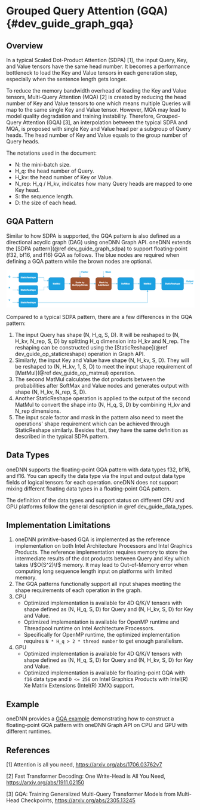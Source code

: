 Grouped Query Attention (GQA) {#dev_guide_graph_gqa}
====================================================

## Overview

In a typical Scaled Dot-Product Attention (SDPA) [1], the input Query, Key, and
Value tensors have the same head number. It becomes a performance bottleneck to
load the Key and Value tensors in each generation step, especially when the
sentence length gets longer.

To reduce the memory bandwidth overhead of loading the Key and Value tensors,
Multi-Query Attention (MQA) [2] is created by reducing the head number of Key
and Value tensors to one which means multiple Queries will map to the same
single Key and Value tensor. However, MQA may lead to model quality degradation
and training instability. Therefore, Grouped-Query Attention (GQA) [3], an
interpolation between the typical SDPA and MQA, is proposed with single Key and
Value head per a subgroup of Query heads. The head number of Key and Value
equals to the group number of Query heads.

The notations used in the document:

- N: the mini-batch size.
- H_q: the head number of Query.
- H_kv: the head number of Key or Value.
- N_rep: H_q / H_kv, indicates how many Query heads are mapped to one Key head.
- S: the sequence length.
- D: the size of each head.

## GQA Pattern

Similar to how SDPA is supported, the GQA pattern is also defined as a
directional acyclic graph (DAG) using oneDNN Graph API. oneDNN extends the
[SDPA pattern](@ref dev_guide_graph_sdpa) to support floating-point (f32, bf16,
and f16) GQA as follows. The blue nodes are required when defining a GQA pattern
while the brown nodes are optional.

![GQA pattern](images/gqa.png)

Compared to a typical SDPA pattern, there are a few differences in the GQA
pattern:

1. The input Query has shape (N, H_q, S, D). It will be reshaped to (N, H_kv,
   N_rep, S, D) by splitting H_q dimension into H_kv and N_rep. The reshaping
   can be constructed using the [StaticReshape](@ref dev_guide_op_staticreshape)
   operation in Graph API.
2. Similarly, the input Key and Value have shape (N, H_kv, S, D). They will be
   reshaped to (N, H_kv, 1, S, D) to meet the input shape requirement of
   [MatMul](@ref dev_guide_op_matmul) operation.
3. The second MatMul calculates the dot products between the probabilities after
   SoftMax and Value nodes and generates output with shape (N, H_kv, N_rep, S, D).
4. Another StaticReshape operation is applied to the output of the second MatMul
   to convert the shape into (N, H_q, S, D) by combining H_kv and N_rep
   dimensions.
5. The input scale factor and mask in the pattern also need to meet the
   operations' shape requirement which can be achieved through StaticReshape
   similarly. Besides that, they have the same definition as described in the
   typical SDPA pattern.

## Data Types

oneDNN supports the floating-point GQA pattern with data types f32, bf16, and
f16. You can specify the data type via the input and output data type fields of
logical tensors for each operation. oneDNN does not support mixing different
floating data types in a floating-point GQA pattern.

The definition of the data types and support status on different CPU and GPU
platforms follow the general description in @ref dev_guide_data_types.

## Implementation Limitations

1. oneDNN primitive-based GQA is implemented as the reference implementation on
   both Intel Architecture Processors and Intel Graphics Products. The reference
   implementation requires memory to store the intermediate results of the dot
   products between Query and Key which takes \f$O(S^2)\f$ memory. It may lead
   to Out-of-Memory error when computing long sequence length input on platforms with
   limited memory.
2. The GQA patterns functionally support all input shapes meeting the shape
   requirements of each operation in the graph.
3. CPU
   - Optimized implementation is available for 4D Q/K/V tensors with shape
     defined as (N, H_q, S, D) for Query and (N, H_kv, S, D) for Key and Value.
   - Optimized implementation is available for OpenMP runtime and Threadpool
     runtime on Intel Architecture Processors.
   - Specifically for OpenMP runtime, the optimized implementation requires `N *
     H_q > 2 * thread number` to get enough parallelism.
4. GPU
   - Optimized implementation is available for 4D Q/K/V tensors with shape
     defined as (N, H_q, S, D) for Query and (N, H_kv, S, D) for Key and Value.
   - Optimized implementation is available for floating-point GQA with `f16`
     data type and `D <= 256` on Intel Graphics Products with Intel(R) Xe Matrix
     Extensions (Intel(R) XMX) support.

## Example

oneDNN provides a [GQA
example](https://github.com/uxlfoundation/oneDNN/tree/main/examples/graph/gqa.cpp)
demonstrating how to construct a floating-point GQA pattern with oneDNN Graph
API on CPU and GPU with different runtimes.

## References

[1] Attention is all you need, https://arxiv.org/abs/1706.03762v7

[2] Fast Transformer Decoding: One Write-Head is All You Need, https://arxiv.org/abs/1911.02150

[3] GQA: Training Generalized Multi-Query Transformer Models from Multi-Head Checkpoints, https://arxiv.org/abs/2305.13245
